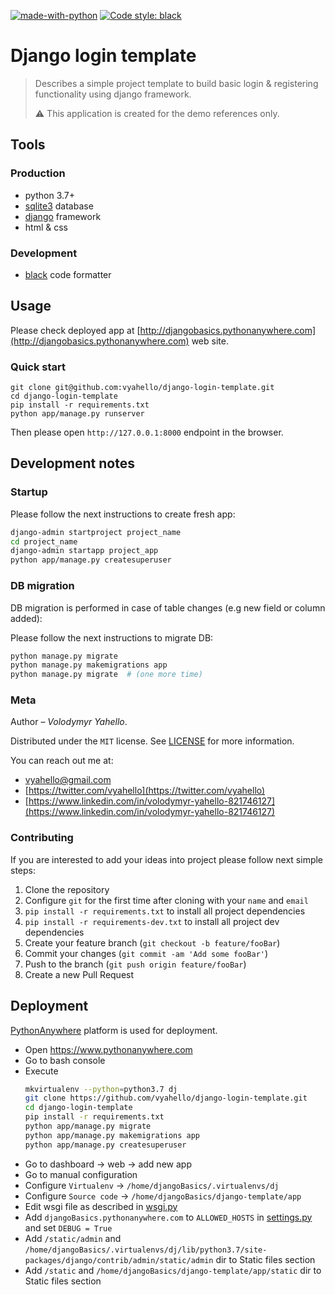 [![made-with-python](https://img.shields.io/badge/Made%20with-Python-1f425f.svg)](https://www.python.org/)
[![Code style: black](https://img.shields.io/badge/code%20style-black-000000.svg)](https://github.com/psf/black)

# Django login template

> Describes a simple project template to build basic login & registering functionality using django framework.
> 
> ⚠️ This application is created for the demo references only.

## Tools

### Production

- python 3.7+
- [sqlite3](https://www.sqlite.org/index.html) database
- [django](https://www.djangoproject.com/) framework
- html & css

### Development

- [black](https://black.readthedocs.io/en/stable/) code formatter

## Usage

Please check deployed app at [http://djangobasics.pythonanywhere.com](http://djangobasics.pythonanywhere.com) web site.

### Quick start

```
git clone git@github.com:vyahello/django-login-template.git
cd django-login-template
pip install -r requirements.txt
python app/manage.py runserver
```

Then please open `http://127.0.0.1:8000` endpoint in the browser.

## Development notes

### Startup 

Please follow the next instructions to create fresh app:
```bash
django-admin startproject project_name
cd project_name 
django-admin startapp project_app
python app/manage.py createsuperuser
```

### DB migration

DB migration is performed in case of table changes (e.g new field or column added):

Please follow the next instructions to migrate DB:
```bash
python manage.py migrate
python manage.py makemigrations app
python manage.py migrate  # (one more time)
```

### Meta

Author – _Volodymyr Yahello_. 

Distributed under the `MIT` license. See [LICENSE](LICENSE.md) for more information.

You can reach out me at:
* [vyahello@gmail.com](vyahello@gmail.com)
* [https://twitter.com/vyahello](https://twitter.com/vyahello)
* [https://www.linkedin.com/in/volodymyr-yahello-821746127](https://www.linkedin.com/in/volodymyr-yahello-821746127)

### Contributing
If you are interested to add your ideas into project please follow next simple steps:

1. Clone the repository
2. Configure `git` for the first time after cloning with your `name` and `email`
3. `pip install -r requirements.txt` to install all project dependencies
4. `pip install -r requirements-dev.txt` to install all project dev dependencies
5. Create your feature branch (`git checkout -b feature/fooBar`)
6. Commit your changes (`git commit -am 'Add some fooBar'`)
7. Push to the branch (`git push origin feature/fooBar`)
8. Create a new Pull Request


## Deployment

[PythonAnywhere](https://www.pythonanywhere.com) platform is used for deployment.

- Open https://www.pythonanywhere.com
- Go to bash console
- Execute
  ```bash
  mkvirtualenv --python=python3.7 dj
  git clone https://github.com/vyahello/django-login-template.git
  cd django-login-template
  pip install -r requirements.txt
  python app/manage.py migrate
  python app/manage.py makemigrations app
  python app/manage.py createsuperuser
  ```
- Go to dashboard -> web -> add new app 
- Go to manual configuration 
- Configure `Virtualenv` -> `/home/djangoBasics/.virtualenvs/dj`
- Configure `Source code` -> `/home/djangoBasics/django-template/app`
- Edit wsgi file as described in [wsgi.py](wsgi.py)
- Add `djangoBasics.pythonanywhere.com` to `ALLOWED_HOSTS` in [settings.py](app/server/settings.py) and set `DEBUG = True`
- Add `/static/admin` and `/home/djangoBasics/.virtualenvs/dj/lib/python3.7/site-packages/django/contrib/admin/static/admin` dir to Static files section
- Add `/static` and `/home/djangoBasics/django-template/app/static` dir to Static files section
